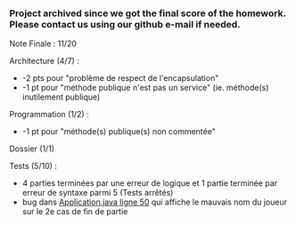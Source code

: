 ### Project archived since we got the final score of the homework. Please contact us using our github e-mail if needed.

Note Finale : 11/20

Architecture (4/7) : 
* -2 pts pour "problème de respect de l'encapsulation"
* -1 pt pour "méthode publique n'est pas un service" (ie. méthode(s) inutilement publique)

Programmation (1/2) : 
* -1 pt pour "méthode(s) publique(s) non commentée"

Dossier (1/1)

Tests (5/10) :
* 4 parties terminées par une erreur de logique et 1 partie terminée par erreur de syntaxe parmi 5 (Tests arrêtés)
* bug dans [Application.java ligne 50](https://github.com/LoganTann/BPO-PJ1/blob/main/src/appli/Application.java#L50) qui affiche le mauvais nom du joueur sur le 2e cas de fin de partie


